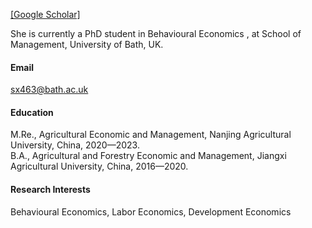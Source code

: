 

[[Google Scholar]](https://scholar.google.com/citations?user=uHh_dAQAAAAJ&hl=zh-CN)

She is currently a PhD student in Behavioural Economics , at School of Management, University of Bath, UK.

#### Email
sx463@bath.ac.uk

#### Education
M.Re., Agricultural Economic and Management, Nanjing Agricultural University, China, 2020—2023.\
B.A., Agricultural and Forestry Economic and Management, Jiangxi Agricultural University, China, 2016—2020.

#### Research Interests
 Behavioural Economics, Labor Economics, Development Economics

